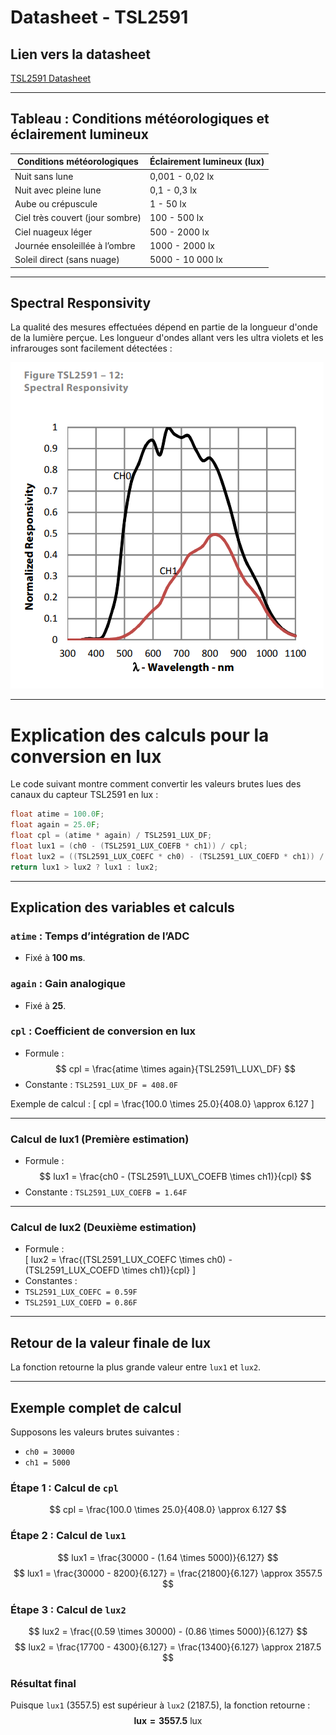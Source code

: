 # Datasheet - TSL2591

## Lien vers la datasheet
[TSL2591 Datasheet](https://cdn-shop.adafruit.com/datasheets/TSL25911_Datasheet_EN_v1.pdf)

---

## Tableau : Conditions météorologiques et éclairement lumineux

| **Conditions météorologiques**     | **Éclairement lumineux (lux)** |
|------------------------------------|-------------------------------|
| Nuit sans lune                     | 0,001 - 0,02 lx               |
| Nuit avec pleine lune              | 0,1 - 0,3 lx                   |
| Aube ou crépuscule                 | 1 - 50 lx                      |
| Ciel très couvert (jour sombre)    | 100 - 500 lx                   |
| Ciel nuageux léger                 | 500 - 2000 lx                  |
| Journée ensoleillée à l’ombre      | 1000 - 2000 lx                 |
| Soleil direct (sans nuage)         | 5000 - 10 000 lx               |

---

## Spectral Responsivity

La qualité des mesures effectuées dépend en partie de la longueur d'onde de la lumière perçue. Les longueur d'ondes allant vers les ultra violets et les infrarouges sont facilement détectées :

[![TSL2591](image.png)](https://cdn-shop.adafruit.com/datasheets/TSL25911_Datasheet_EN_v1.pdf)

---

# Explication des calculs pour la conversion en lux

Le code suivant montre comment convertir les valeurs brutes lues des canaux du capteur TSL2591 en lux :

```c
float atime = 100.0F;
float again = 25.0F;
float cpl = (atime * again) / TSL2591_LUX_DF;
float lux1 = (ch0 - (TSL2591_LUX_COEFB * ch1)) / cpl;
float lux2 = ((TSL2591_LUX_COEFC * ch0) - (TSL2591_LUX_COEFD * ch1)) / cpl;
return lux1 > lux2 ? lux1 : lux2;
```

---

## Explication des variables et calculs

### `atime` : Temps d’intégration de l’ADC

- Fixé à **100 ms**.

### `again` : Gain analogique

- Fixé à **25**.

### `cpl` : Coefficient de conversion en lux

- Formule :  
  $$
  cpl = \frac{atime \times again}{TSL2591\_LUX\_DF}
  $$
- Constante : `TSL2591_LUX_DF = 408.0F`

Exemple de calcul :
\[
cpl = \frac{100.0 \times 25.0}{408.0} \approx 6.127
\]

---

### Calcul de lux1 (Première estimation)

- Formule :  
  $$
  lux1 = \frac{ch0 - (TSL2591\_LUX\_COEFB \times ch1)}{cpl}
  $$
- Constante : `TSL2591_LUX_COEFB = 1.64F`

---

### Calcul de lux2 (Deuxième estimation)

- Formule :  
  \[
  lux2 = \frac{(TSL2591\_LUX\_COEFC \times ch0) - (TSL2591\_LUX\_COEFD \times ch1)}{cpl}
  \]
- Constantes :
- `TSL2591_LUX_COEFC = 0.59F`
- `TSL2591_LUX_COEFD = 0.86F`

---

## Retour de la valeur finale de lux

La fonction retourne la plus grande valeur entre `lux1` et `lux2`.

---

## Exemple complet de calcul

Supposons les valeurs brutes suivantes :

- `ch0 = 30000`
- `ch1 = 5000`

### Étape 1 : Calcul de `cpl`

$$
cpl = \frac{100.0 \times 25.0}{408.0} \approx 6.127
$$

### Étape 2 : Calcul de `lux1`

$$
lux1 = \frac{30000 - (1.64 \times 5000)}{6.127}
$$
$$
lux1 = \frac{30000 - 8200}{6.127} = \frac{21800}{6.127} \approx 3557.5
$$

### Étape 3 : Calcul de `lux2`

$$
lux2 = \frac{(0.59 \times 30000) - (0.86 \times 5000)}{6.127}
$$
$$
lux2 = \frac{17700 - 4300}{6.127} = \frac{13400}{6.127} \approx 2187.5
$$

### Résultat final

Puisque `lux1` (3557.5) est supérieur à `lux2` (2187.5), la fonction retourne :
$$
\mathbf{lux = 3557.5 \text{ lux}}
$$
